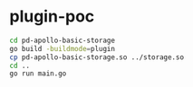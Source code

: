 # plugin-poc

```bash
cd pd-apollo-basic-storage
go build -buildmode=plugin
cp pd-apollo-basic-storage.so ../storage.so
cd ..
go run main.go
```
